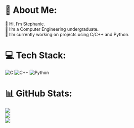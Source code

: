 # 💫 About Me:
👋 Hi, I’m Stephanie.<br>👀 I’m a Computer Engineering undergraduate.<br>🌱 I’m currently working on projects using C/C++ and Python.


# 💻 Tech Stack:
![C](https://img.shields.io/badge/c-%2300599C.svg?style=for-the-badge&logo=c&logoColor=white) ![C++](https://img.shields.io/badge/c++-%2300599C.svg?style=for-the-badge&logo=c%2B%2B&logoColor=white) ![Python](https://img.shields.io/badge/python-3670A0?style=for-the-badge&logo=python&logoColor=ffdd54)
# 📊 GitHub Stats:
![](https://github-readme-stats.vercel.app/api?username=Stephybo&theme=radical&hide_border=false&include_all_commits=false&count_private=false)<br/>
![](https://github-readme-streak-stats.herokuapp.com/?user=Stephybo&theme=radical&hide_border=false)<br/>
![](https://github-readme-stats.vercel.app/api/top-langs/?username=Stephybo&theme=radical&hide_border=false&include_all_commits=false&count_private=false&layout=compact)

<!-- Proudly created with GPRM ( https://gprm.itsvg.in ) -->
